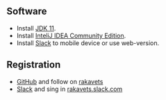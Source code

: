 ## Software
- Install [JDK 11](https://www.oracle.com/technetwork/java/javase/downloads/index.html).
- Install [InteliJ IDEA Community Edition](https://www.jetbrains.com).
- Install [Slack](https://slack.com) to mobile device or use web-version.

## Registration
- [GitHub](https://github.com/) and follow on [rakavets](https://github.com/rakavets)
- [Slack](https://slack.com/) and sing in [rakavets.slack.com](https://rakavets.slack.com)